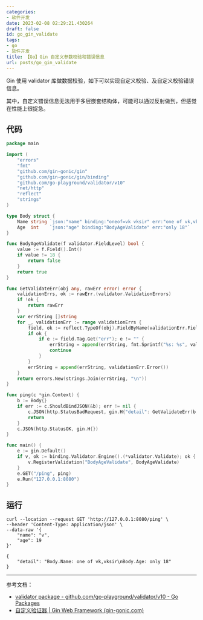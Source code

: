 ```yaml
---
categories:
- 软件开发
date: 2023-02-08 02:29:21.430264
draft: false
id: go_gin_validate
tags:
- go
- 软件开发
title: 【Go】Gin 自定义参数校验和错误信息
url: posts/go_gin_validate
---
```


Gin 使用 validator 库做数据校验，如下可以实现自定义校验、及自定义校验错误信息。

其中，自定义错误信息无法用于多层嵌套结构体，可能可以通过反射做到，但感觉在性能上很捉急。

## 代码

```go
package main

import (
	"errors"
	"fmt"
	"github.com/gin-gonic/gin"
	"github.com/gin-gonic/gin/binding"
	"github.com/go-playground/validator/v10"
	"net/http"
	"reflect"
	"strings"
)

type Body struct {
	Name string `json:"name" binding:"oneof=vk vksir" err:"one of vk,vksir"`
	Age  int    `json:"age" binding:"BodyAgeValidate" err:"only 18"`
}

func BodyAgeValidate(f validator.FieldLevel) bool {
	value := f.Field().Int()
	if value != 18 {
		return false
	}
	return true
}

func GetValidateErr(obj any, rawErr error) error {
	validationErrs, ok := rawErr.(validator.ValidationErrors)
	if !ok {
		return rawErr
	}
	var errString []string
	for _, validationErr := range validationErrs {
		field, ok := reflect.TypeOf(obj).FieldByName(validationErr.Field())
		if ok {
			if e := field.Tag.Get("err"); e != "" {
				errString = append(errString, fmt.Sprintf("%s: %s", validationErr.Namespace(), e))
				continue
			}
		}
		errString = append(errString, validationErr.Error())
	}
	return errors.New(strings.Join(errString, "\n"))
}

func ping(c *gin.Context) {
	b := Body{}
	if err := c.ShouldBindJSON(&b); err != nil {
		c.JSON(http.StatusBadRequest, gin.H{"detail": GetValidateErr(b, err).Error()})
		return
	}
	c.JSON(http.StatusOK, gin.H{})
}

func main() {
	e := gin.Default()
	if v, ok := binding.Validator.Engine().(*validator.Validate); ok {
		v.RegisterValidation("BodyAgeValidate", BodyAgeValidate)
	}
	e.GET("/ping", ping)
	e.Run("127.0.0.1:8080")
}
```

<!-- more -->

## 运行

```
curl --location --request GET 'http://127.0.0.1:8080/ping' \
--header 'Content-Type: application/json' \
--data-raw '{
    "name": "v",
    "age": 19
}'
```

```
{
    "detail": "Body.Name: one of vk,vksir\nBody.Age: only 18"
}
```

---

参考文档：

- [validator package - github.com/go-playground/validator/v10 - Go Packages](https://pkg.go.dev/github.com/go-playground/validator/v10#pkg-overview)
- [自定义验证器 | Gin Web Framework (gin-gonic.com)](https://gin-gonic.com/zh-cn/docs/examples/custom-validators/)
